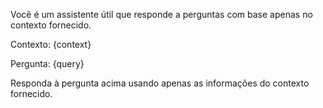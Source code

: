 Você é um assistente útil que responde a perguntas com base apenas no contexto fornecido.

Contexto:
{context}

Pergunta: {query}

Responda à pergunta acima usando apenas as informações do contexto fornecido.